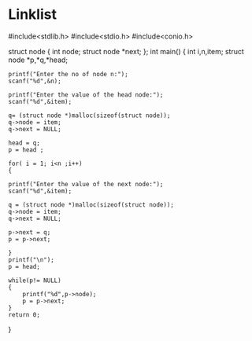# Linklist
#include<stdlib.h>
#include<stdio.h>
#include<conio.h>

struct node
{
    int node;
    struct node *next;
};
int main()
{
    int i,n,item;
    struct node *p,*q,*head;
    
    printf("Enter the no of node n:");
    scanf("%d",&n);

    printf("Enter the value of the head node:");
    scanf("%d",&item);

    q= (struct node *)malloc(sizeof(struct node));
    q->node = item;
    q->next = NULL;

    head = q;
    p = head ;

    for( i = 1; i<n ;i++)
    {

    printf("Enter the value of the next node:");
    scanf("%d",&item);

    q = (struct node *)malloc(sizeof(struct node));
    q->node = item;
    q->next = NULL;

    p->next = q;
    p = p->next;

    }
    printf("\n");
    p = head;

    while(p!= NULL)
    {
        printf("%d",p->node);
        p = p->next;
    }
    return 0;
}

